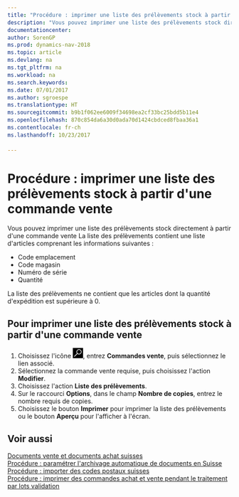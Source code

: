 ```yaml
---
title: "Procédure : imprimer une liste des prélèvements stock à partir d'une commande vente"
description: "Vous pouvez imprimer une liste des prélèvements stock directement à partir d'une commande vente"
documentationcenter: 
author: SorenGP
ms.prod: dynamics-nav-2018
ms.topic: article
ms.devlang: na
ms.tgt_pltfrm: na
ms.workload: na
ms.search.keywords: 
ms.date: 07/01/2017
ms.author: sgroespe
ms.translationtype: HT
ms.sourcegitcommit: b9b1f062ee6009f34698ea2cf33bc25bdd5b11e4
ms.openlocfilehash: 870c854da6a30d0ada70d1424cbdced8fbaa36a1
ms.contentlocale: fr-ch
ms.lasthandoff: 10/23/2017

---
```

# <a name="how-to-print-an-inventory-picking-list-from-a-sales-order"></a>Procédure : imprimer une liste des prélèvements stock à partir d'une commande vente
Vous pouvez imprimer une liste des prélèvements stock directement à partir d'une commande vente La liste des prélèvements contient une liste d'articles comprenant les informations suivantes :  

- Code emplacement  
- Code magasin  
- Numéro de série  
- Quantité  

La liste des prélèvements ne contient que les articles dont la quantité d'expédition est supérieure à 0.  

## <a name="to-print-an-inventory-picking-list-from-a-sales-order"></a>Pour imprimer une liste des prélèvements stock à partir d'une commande vente  

1.  Choisissez l'icône ![Page ou état pour la recherche](../../media/ui-search/search_small.png "icône Page ou état pour la recherche"), entrez **Commandes vente**, puis sélectionnez le lien associé.  
2.  Sélectionnez la commande vente requise, puis choisissez l'action **Modifier**.  
3.  Choisissez l'action **Liste des prélèvements**.  
4.  Sur le raccourci **Options**, dans le champ **Nombre de copies**, entrez le nombre requis de copies.  
5.  Choisissez le bouton **Imprimer** pour imprimer la liste des prélèvements ou le bouton **Aperçu** pour l'afficher à l'écran.  

## <a name="see-also"></a>Voir aussi  
 [Documents vente et documents achat suisses](swiss-purchase-documents-and-sales-documents.md)   
 [Procédure : paramétrer l'archivage automatique de documents en Suisse](how-to-set-up-automatic-archiving-of-documents-in-switzerland.md)   
 [Procédure : importer des codes postaux suisses](how-to-import-swiss-post-codes.md)   
 [Procédure : imprimer des commandes achat et vente pendant le traitement par lots validation](how-to-print-sales-and-purchase-orders-during-batch-posting.md)

